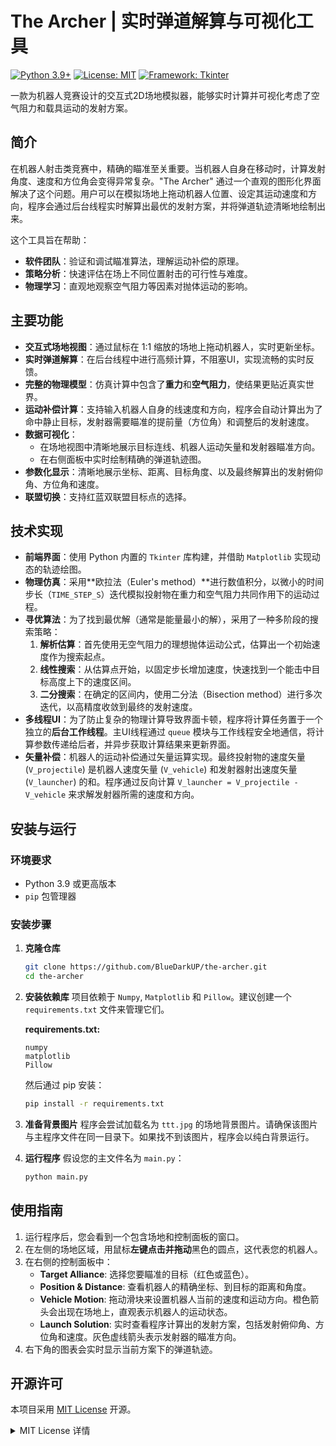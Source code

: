 # The Archer | 实时弹道解算与可视化工具

[![Python 3.9+](https://img.shields.io/badge/python-3.9+-blue.svg)](https://www.python.org/downloads/)
[![License: MIT](https://img.shields.io/badge/License-MIT-yellow.svg)](https://opensource.org/licenses/MIT)
[![Framework: Tkinter](https://img.shields.io/badge/Framework-Tkinter-orange.svg)](https://docs.python.org/3/library/tkinter.html)

一款为机器人竞赛设计的交互式2D场地模拟器，能够实时计算并可视化考虑了空气阻力和载具运动的发射方案。


## 简介

在机器人射击类竞赛中，精确的瞄准至关重要。当机器人自身在移动时，计算发射角度、速度和方位角会变得异常复杂。"The Archer" 通过一个直观的图形化界面解决了这个问题。用户可以在模拟场地上拖动机器人位置、设定其运动速度和方向，程序会通过后台线程实时解算出最优的发射方案，并将弹道轨迹清晰地绘制出来。

这个工具旨在帮助：
*   **软件团队**：验证和调试瞄准算法，理解运动补偿的原理。
*   **策略分析**：快速评估在场上不同位置射击的可行性与难度。
*   **物理学习**：直观地观察空气阻力等因素对抛体运动的影响。

## 主要功能

*   **交互式场地视图**：通过鼠标在 1:1 缩放的场地上拖动机器人，实时更新坐标。
*   **实时弹道解算**：在后台线程中进行高频计算，不阻塞UI，实现流畅的实时反馈。
*   **完整的物理模型**：仿真计算中包含了**重力**和**空气阻力**，使结果更贴近真实世界。
*   **运动补偿计算**：支持输入机器人自身的线速度和方向，程序会自动计算出为了命中静止目标，发射器需要瞄准的提前量（方位角）和调整后的发射速度。
*   **数据可视化**：
    *   在场地视图中清晰地展示目标连线、机器人运动矢量和发射器瞄准方向。
    *   在右侧面板中实时绘制精确的弹道轨迹图。
*   **参数化显示**：清晰地展示坐标、距离、目标角度、以及最终解算出的发射俯仰角、方位角和速度。
*   **联盟切换**：支持红蓝双联盟目标点的选择。

## 技术实现

*   **前端界面**：使用 Python 内置的 `Tkinter` 库构建，并借助 `Matplotlib` 实现动态的轨迹绘图。
*   **物理仿真**：采用**欧拉法（Euler's method）**进行数值积分，以微小的时间步长（`TIME_STEP_S`）迭代模拟投射物在重力和空气阻力共同作用下的运动过程。
*   **寻优算法**：为了找到最优解（通常是能量最小的解），采用了一种多阶段的搜索策略：
    1.  **解析估算**：首先使用无空气阻力的理想抛体运动公式，估算出一个初始速度作为搜索起点。
    2.  **线性搜索**：从估算点开始，以固定步长增加速度，快速找到一个能击中目标高度上下的速度区间。
    3.  **二分搜索**：在确定的区间内，使用二分法（Bisection method）进行多次迭代，以高精度收敛到最终的发射速度。
*   **多线程UI**：为了防止复杂的物理计算导致界面卡顿，程序将计算任务置于一个独立的**后台工作线程**。主UI线程通过 `queue` 模块与工作线程安全地通信，将计算参数传递给后者，并异步获取计算结果来更新界面。
*   **矢量补偿**：机器人的运动补偿通过矢量运算实现。最终投射物的速度矢量 (`V_projectile`) 是机器人速度矢量 (`V_vehicle`) 和发射器射出速度矢量 (`V_launcher`) 的和。程序通过反向计算 `V_launcher = V_projectile - V_vehicle` 来求解发射器所需的速度和方向。

## 安装与运行

### 环境要求
*   Python 3.9 或更高版本
*   `pip` 包管理器

### 安装步骤

1.  **克隆仓库**
    ```bash
    git clone https://github.com/BlueDarkUP/the-archer.git
    cd the-archer
    ```

2.  **安装依赖库**
    项目依赖于 `Numpy`, `Matplotlib` 和 `Pillow`。建议创建一个 `requirements.txt` 文件来管理它们。

    **requirements.txt:**
    ```
    numpy
    matplotlib
    Pillow
    ```

    然后通过 pip 安装：
    ```bash
    pip install -r requirements.txt
    ```

3.  **准备背景图片**
    程序会尝试加载名为 `ttt.jpg` 的场地背景图片。请确保该图片与主程序文件在同一目录下。如果找不到该图片，程序会以纯白背景运行。

4.  **运行程序**
    假设您的主文件名为 `main.py`：
    ```bash
    python main.py
    ```

## 使用指南

1.  运行程序后，您会看到一个包含场地和控制面板的窗口。
2.  在左侧的场地区域，用鼠标**左键点击并拖动**黑色的圆点，这代表您的机器人。
3.  在右侧的控制面板中：
    *   **Target Alliance**: 选择您要瞄准的目标（红色或蓝色）。
    *   **Position & Distance**: 查看机器人的精确坐标、到目标的距离和角度。
    *   **Vehicle Motion**: 拖动滑块来设置机器人当前的速度和运动方向。橙色箭头会出现在场地上，直观表示机器人的运动状态。
    *   **Launch Solution**: 实时查看程序计算出的发射方案，包括发射俯仰角、方位角和速度。灰色虚线箭头表示发射器的瞄准方向。
4.  右下角的图表会实时显示当前方案下的弹道轨迹。

## 开源许可

本项目采用 [MIT License](./LICENSE) 开源。

<details>
<summary>MIT License 详情</summary>

```
MIT License

Copyright (c) 2025 [Your Name or Organization]

Permission is hereby granted, free of charge, to any person obtaining a copy
of this software and associated documentation files (the "Software"), to deal
in the Software without restriction, including without limitation the rights
to use, copy, modify, merge, publish, distribute, sublicense, and/or sell
copies of the Software, and to permit persons to whom the Software is
furnished to do so, subject to the following conditions:

The above copyright notice and this permission notice shall be included in all
copies or substantial portions of the Software.

THE SOFTWARE IS PROVIDED "AS IS", WITHOUT WARRANTY OF ANY KIND, EXPRESS OR
IMPLIED, INCLUDING BUT NOT LIMITED TO THE WARRANTIES OF MERCHANTABILITY,
FITNESS FOR A PARTICULAR PURPOSE AND NONINFRINGEMENT. IN NO EVENT SHALL THE
AUTHORS OR COPYRIGHT HOLDERS BE LIABLE FOR ANY CLAIM, DAMAGES OR OTHER
LIABILITY, WHETHER IN AN ACTION OF CONTRACT, TORT OR OTHERWISE, ARISING FROM,
OUT OF OR IN CONNECTION WITH THE SOFTWARE OR THE USE OR OTHER DEALINGS IN THE
SOFTWARE.
```</details>

## 如何贡献

欢迎任何形式的贡献！如果您有任何建议、发现bug或想要添加新功能，请随时：
*   提交一个 [Issue](https://github.com/your_username/the-archer/issues)
*   Fork 本项目并提交一个 Pull Request

## 致谢

*   **程序开发**: BlueDarkUP